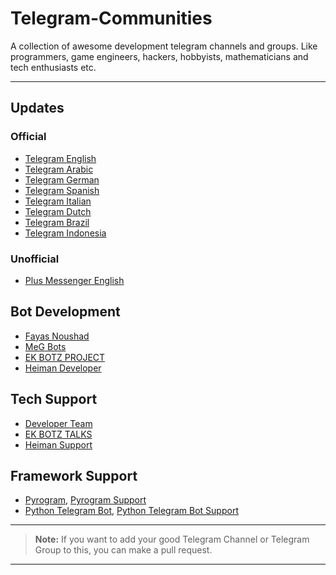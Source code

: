 # Telegram-Communities

A collection of awesome development telegram channels and groups. Like programmers, game engineers, hackers, hobbyists, mathematicians and tech enthusiasts etc.

---

## Updates

### Official

- [Telegram English](https://telegram.me/Telegram)
- [Telegram Arabic](https://telegram.me/TelegramArabia)
- [Telegram German](https://telegram.me/TelegramDE)
- [Telegram Spanish](https://telegram.me/TelegramES)
- [Telegram Italian](https://telegram.me/TelegramIT)
- [Telegram Dutch](https://telegram.me/TelegramNL)
- [Telegram Brazil](https://telegram.me/TelegramBR)
- [Telegram Indonesia](https://telegram.me/Telegramindonesia)

### Unofficial

- [Plus Messenger English](https://telegram.me/plusmsgrchat)

## Bot Development 

- [Fayas Noushad](https://telegram.me/FayasNoushad)
- [MeG Bots](https://telegram.dog/MeGBots)
- [EK BOTZ PROJECT](https://telegram.me/EKBOTZ_UPDATE)
- [Heiman Developer](https://telegram.dog/HeimanSupports/)

## Tech Support 

- [Developer Team](https://telegram.me/TheDeveloperTeam)
- [EK BOTZ TALKS](https://telegram.me/ekbotz_support)
- [Heiman Support](https://telegram.dog/HeimanSupport/)

## Framework Support


- [Pyrogram](https://telegram.me/Pyrogram), [Pyrogram Support](https://telegram.me/PyrogramChat)
- [Python Telegram Bot](https://telegram.me/pythontelegrambotchannel), [Python Telegram Bot Support](https://telegram.me/pythontelegrambotgroup)

---

> **Note:** If you want to add your good Telegram Channel or Telegram Group to this, you can make a pull request.

---
